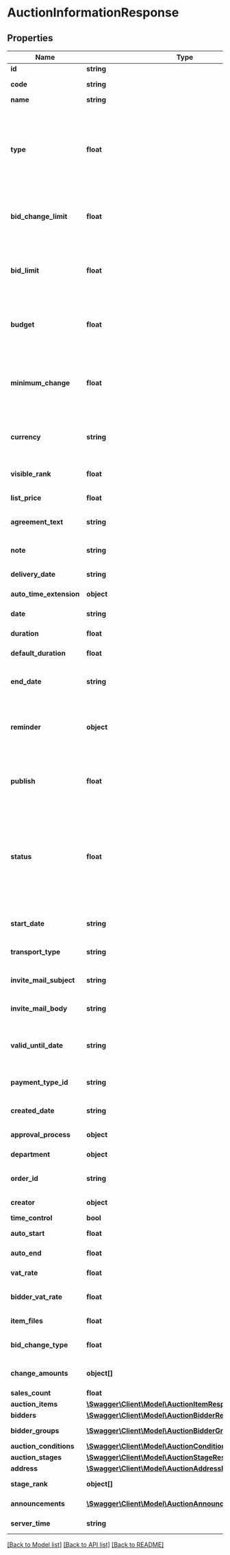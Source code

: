 # AuctionInformationResponse

## Properties
Name | Type | Description | Notes
------------ | ------------- | ------------- | -------------
**id** | **string** | ID of the auction. | [optional] 
**code** | **string** | Code of the auction. Automatically generated. | [optional] 
**name** | **string** | Name of the auction. | [optional] 
**type** | **float** | Defines the auction type. Examples&lt;br&gt;1:Reverse Classic Auction&lt;br&gt;3:Reverse British Auction&lt;br&gt;4:Reverse Sealed Auction&lt;br&gt;5:Reverse Sealed Enveloped Auction | [optional] 
**bid_change_limit** | **float** | Limit bidders to increase to decrease their bids depending on the Auction type.&lt;br&gt;1:No Limit&lt;br&gt;2:Apply Limit | [optional] 
**bid_limit** | **float** | Maximum/Minimum bid limit. Depending on the auction type it can be reverse or forward change.&lt;br&gt;When not specified, returns zero value. | [optional] 
**budget** | **float** | Budget of the auction. Only used for internal reporting tools.&lt;br&gt;When not specified, returns zero value. | [optional] 
**minimum_change** | **float** | Minimum amount of change for the next bid.&lt;br&gt;Depending on the auction type it can be reverse or forward change.&lt;br&gt;When not specified, returns zero value. | [optional] 
**currency** | **string** | Currency type of the Auction. Bidders will give their bids on this currency. | [optional] 
**visible_rank** | **float** | Allow bidders to see their rank in total amount.&lt;br&gt;Only available in British Auction types. | [optional] 
**list_price** | **float** |  | [optional] 
**agreement_text** | **string** | Agreement Text that bidders have to accept before participating in the auction. | [optional] 
**note** | **string** | Attached a note for your suppliers to sees. | [optional] 
**delivery_date** | **string** | Delivery date in terms of YYYY-MM-DD HH:MM:SS format. | [optional] 
**auto_time_extension** | **object** |  | [optional] 
**date** | **string** | Date of the auction of YYYY-MM-DD HH:MM:SS format. | [optional] 
**duration** | **float** | Duration of the auction. | [optional] 
**default_duration** | **float** | Duration of the auction is not included time extension. | [optional] 
**end_date** | **string** | End Date of the auction of YYYY-MM-DD HH:MM:SS format. | [optional] 
**reminder** | **object** | Set an auto reminder to all bidders. System will send an email to all bidders to remind to submit a bid. If a bidder submitted a preliminary bid, reminder will skip. | [optional] 
**publish** | **float** | Draft the auction or publish it. Published auctions will be visible by the bidders.&lt;br&gt;1:Publish&lt;br&gt;2:Draft | [optional] 
**status** | **float** | status of the auction.&lt;br&gt;1:Waiting (Auction opened, but not yet started.).&lt;br&gt;2:Active (Auction started and currently active.).&lt;br&gt;3:Approval process (Auction is ended and not approval process start yet.).&lt;br&gt;4:Completed (Procurement process is completed for auction.). | [optional] 
**start_date** | **string** | The auction start date on. YYYY-MM-DD HH:MM:SS format. | [optional] 
**transport_type** | **string** | If the value is empty, bidders will choose the own transport type. | [optional] 
**invite_mail_subject** | **string** | The subject of the outgoing mail when the auction is published. | [optional] 
**invite_mail_body** | **string** | The content of the outgoing mail when the auction is published. | [optional] 
**valid_until_date** | **string** | If the value is empty, bidders will choose the validity date. YYYY-MM-DD HH:MM:SS format when is not empty. | [optional] 
**payment_type_id** | **string** | If the value is empty, bidders will choose the own payment type. | [optional] 
**created_date** | **string** | Auction create date. YYYY-MM-DD HH:MM:SS format. | [optional] 
**approval_process** | **object** | Approval process data of the auction. | [optional] 
**department** | **object** | The auction department/project. | [optional] 
**order_id** | **string** | ID of the order if the auction converted to order. | [optional] 
**creator** | **object** | Information of the user who created the auction. | [optional] 
**time_control** | **bool** |  | [optional] 
**auto_start** | **float** | This auction to start automatically. | [optional] 
**auto_end** | **float** | This auction to end automatically. | [optional] 
**vat_rate** | **float** | Activated item-based vat rate of this auction. | [optional] 
**bidder_vat_rate** | **float** | Activated bidders to provide item-based vat rates. | [optional] 
**item_files** | **float** | Indicated if you are attaching files to items. | [optional] 
**bid_change_type** | **float** | 1: Write bid amount.&lt;br&gt;2: Increase amount button. | [optional] 
**change_amounts** | **object[]** | If the bidChangeType is 2, the amounts of the buttons to be shown. | [optional] 
**sales_count** | **float** | Number of items sold. | [optional] 
**auction_items** | [**\Swagger\Client\Model\AuctionItemResponse[]**](AuctionItemResponse.md) | Items of the action. | [optional] 
**bidders** | [**\Swagger\Client\Model\AuctionBidderResponse[]**](AuctionBidderResponse.md) | Bidders of the action. | [optional] 
**bidder_groups** | [**\Swagger\Client\Model\AuctionBidderGroupResponse[]**](AuctionBidderGroupResponse.md) | Bidder groups of the action. | [optional] 
**auction_conditions** | [**\Swagger\Client\Model\AuctionConditionResponse[]**](AuctionConditionResponse.md) | Conditions of the action. | [optional] 
**auction_stages** | [**\Swagger\Client\Model\AuctionStageResponse[]**](AuctionStageResponse.md) | Stages of the action. | [optional] 
**address** | [**\Swagger\Client\Model\AuctionAddressResponse**](AuctionAddressResponse.md) |  | [optional] 
**stage_rank** | **object[]** | Stage rank data of the auction. | [optional] 
**announcements** | [**\Swagger\Client\Model\AuctionAnnouncementResponse[]**](AuctionAnnouncementResponse.md) | Announcements of the action. | [optional] 
**server_time** | **string** | The current time of the server. | [optional] 

[[Back to Model list]](../README.md#documentation-for-models) [[Back to API list]](../README.md#documentation-for-api-endpoints) [[Back to README]](../README.md)


